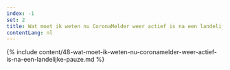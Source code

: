 ```yaml
---
index: -1
set: 2
title: Wat moet ik weten nu CoronaMelder weer actief is na een landelijke pauze?
contentLang: nl
---
```

{% include content/48-wat-moet-ik-weten-nu-coronamelder-weer-actief-is-na-een-landelijke-pauze.md %}
